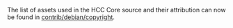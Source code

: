 The list of assets used in the HCC Core source and their attribution can now be found in [contrib/debian/copyright](../contrib/debian/copyright).
